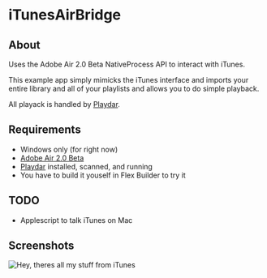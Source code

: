 # iTunesAirBridge

## About
Uses the Adobe Air 2.0 Beta NativeProcess API to interact with iTunes.

This example app simply mimicks the iTunes interface and imports your entire 
library and all of your playlists and allows you to do simple playback.

All playack is handled by [Playdar](http://playdar.org).

## Requirements
 - Windows only (for right now)
 - [Adobe Air 2.0 Beta](http://labs.adobe.com/downloads/air2.html)
 - [Playdar](http://playdar.org) installed, scanned, and running
 - You have to build it youself in Flex Builder to try it
 
## TODO 
 - Applescript to talk iTunes on Mac
 
## Screenshots
![Hey, theres all my stuff from iTunes](http://github.com/imlucas/iTunesAirBridge/raw/master/src/screenshots/iTunesAirBridge-screen-1.png)